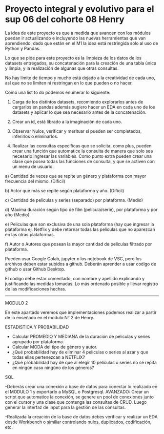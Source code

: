 # Proyecto integral y evolutivo para el sup 06 del cohorte 08 Henry

La idea de este proyecto es que a medida que avancen con los módulos puedan ir actualizando e incluyendo las nuevas herramientas que van aprendiendo, dado que están en el M1 la idea está restringida solo al uso de Python y Pandas.

Lo que se pide para este proyecto es la limpieza de los datos de los datasets entregados, su concatenación para la creación de una tabla única y limpia, y la realización de algunas que otras consultas.

No hay límite de tiempo y mucho está dejado a la creatividad de cada uno, así que no se limiten ni restringan en lo que pueden o no hacer.

Como una list to do podemos enumerar lo siguiente:

1. Carga de los distintos datasets, recomiendo explorarlos antes de cargarlos en pandas además sugiero hacer un EDA en cada uno de los datasets y aplicar lo que sea necesario antes de la concatenación.

2. Crear un id, está librado a la imaginación de cada uno.

3. Observar Nulos, verificar y merituar si pueden ser completados, inferirlos o eliminarlos.

4. Realizar las consultas específicas que se solicita, como plus, pueden crear una función que automatice la consulta de manera que solo sea necesario ingresar las variables. Como punto extra pueden crear una clase que posea todas las funciones de consulta, y que se activen con un menu de usuario.

a)  Cantidad de veces que se repite un género y plataforma con mayor frecuencia del mismo. (Dificil)

b)  Actor que más se repite según plataforma y año. (Dificil)

c)  Cantidad de películas y series (separado) por plataforma. (Medio) 

d)  Máxima duración según tipo de film (película/serie), por plataforma y por año (Medio)

e)  Peliculas que son exclusiva de una sola plataforma (hay que ingresar la plataforma ej. Netflix y debe retornar todas las peliculas que no aparezcan en las otras plataformas.

f)  Autor o Autores que posean la mayor cantidad de peliculas filtrado por plataforma.

Pueden usar Google Colab, jupyter o los notebook de VSC, pero los archivos deben estar subidos a github. Deberán aprender a usar codigo de github o usar Github Desktop. 

El código debe estar comentado, con nombre y apellido explicando y justificando las medidas tomadas. Lo más ordenado posible y llevar registro de las modificaciones hechas.

----------------------------------------------------------------------
MODULO 2

En este apartado veremos que implementaciones podemos realizar a partir de lo enseñado en el modulo N° 2 de Henry. 

ESTADISTICA Y PROBABILIDAD

- Calcular PROMEDIO Y MEDIANA de la duración de peliculas y series agrupado por plataforma.
- Calcular MODA del tipo de género y autor.
- ¿Qué probabilidad hay de eliminar 4 peliculas o series al azar y que todas ellas pertenezcan a NETFLIX?
- ¿Qué probabilidad hay de que al elegir 10 peliculas o series no se repita en ningún caso ningúno de los géneros?

SQL

-Deberás crear una conexión a base de datos para conectar lo realizado en el MODULO 1 y exportarlo a MySQL o Postgresql. AVANZADO: Crear un script que automatice la conexión, se genere un pool de conexiones junto con el cursor y una clase que contenga las consultas de CRUD. Luego generar la interfaz de input para la gestión de las consultas.

-Realizada la creación de la base de datos debes verificar y realizar un EDA desde Workbench o similiar controlando nulos, duplicados, codificación, etc.
